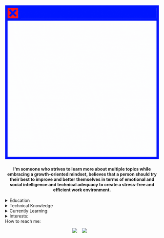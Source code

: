 <p align="center">
  <img src="https://github.com/ZeroInverted/ZeroInverted/blob/main/Introduction.gif?raw=true"/>
</p>

<h4 align="center">I'm someone who strives to learn more about multiple
topics while embracing a growth-oriented mindset, believes that a
person should try their best to improve and better themselves in
terms of emotional and social intelligence and technical adequacy
to create a stress-free and efficient work environment.</h4>

<details>
<summary>Education</summary>
<p align="left">  
I've graduated from Ain Shams University, Faculty of Engineering, International Credit Hours Engineering Programs, Computer Engineering and Software Systems with a GPA of 3.44(Excelllent).</p> 
<p align="left">
My graduation project revolved around the usage of digital signature to authenticate the user and allow them to sign documents. Please ask me for more details if you want to know more. GPA:4.0
</p>
</details>
<details>
<summary>Technical Knowledge</summary>
<p align="left">  
<img src = "https://img.shields.io/badge/-HTML5-E34F26?style=flat&logo=html5&logoColor=white"> 
<img src = "https://img.shields.io/badge/-CSS3-1572B6?style=flat&logo=css3&logoColor=white">
<img src="https://img.shields.io/badge/-JavaScript-eed718?style=flat&logo=javascript&logoColor=ffffff">
<img src="https://img.shields.io/badge/-JQuery-blue?style=flat&logo=jquery">
<img src="https://img.shields.io/badge/-MySQL-black?style=flat&logo=mysql">
<img src="http://img.shields.io/badge/-Java-F89820?style=flat&logo=java&logoColor=white"> 
<img src="https://img.shields.io/badge/-C%20&%20C++-659ad2?style=flat&logo=c%2B%2B&logoColor=ffffff"> 
<img src="https://img.shields.io/badge/-Python-black?style=flat&logo=python&logoColor=white">
<img src="http://img.shields.io/badge/-Git-F1502F?style=flat&logo=git&logoColor=FFFFFF">
<img src="http://img.shields.io/badge/-Github-000000?style=flat&logo=github&logoColor=FFFFFF">
<img src="http://img.shields.io/badge/-VS%20Code-007ACC?style=flat&logo=visual%20studio%20code&logoColor=white">
<img src="https://img.shields.io/badge/Security-NMap-critical">
<img src="https://img.shields.io/badge/Security-Metasploitable%202-critical"> 
<img src="https://img.shields.io/badge/Security-Kali%20Linux-critical">
<img src="https://img.shields.io/badge/Security-Wireshark-critical">
<img src="https://img.shields.io/badge/Security-Burpsuite-critical">
<img src="https://img.shields.io/badge/Security-Nessus-critical">
<img src="https://img.shields.io/badge/Security-Cisco%20Packet%20Tracer-critical">
<img src="https://img.shields.io/badge/Security-Steganography-critical">
<img src="https://img.shields.io/badge/Security-Cryptography-critical">  
<img src="https://img.shields.io/badge/Security-Metasploit-critical">
<img src="https://img.shields.io/badge/Security-SQL%20Injection-critical">
<img src="https://img.shields.io/badge/Security-bWapp-critical"> 
  </p> 
</details>
<details>
<summary>Currently Learning</summary>
<p align="left">  
<img src="https://img.shields.io/badge/-React-000000?style=flat&logo=react&logoColor=00c8ff">
<img src="https://img.shields.io/badge/-Node.js-3C873A?style=flat&logo=Node.js&logoColor=white">
<img src="https://img.shields.io/badge/-json-02569B?style=flat&logo=json">
<img src="https://img.shields.io/badge/-Bootstrap-563D7C?style=flat&logo=bootstrap">
<img src="https://img.shields.io/badge/Security-CompTIA%20Security%2B-critical">
  </p> 

</details>
<details>
<summary>Interests:</summary>
<p align="center">  
<p>Cybersecurity</p>
<p>Networking</p>
<p>Technical Writing</p>
<p>Research & Development</p>
<p>Web Development</p>
</p>
</details>
<summary>How to reach me:</summary>
<p align="center">  
<a href="mailto:mahmoudf.elsayed@gmail.com"><img src="https://img.shields.io/badge/gmail-%23D14836.svg?&style=for-the-badge&logo=gmail&logoColor=white" /></a>&nbsp;&nbsp;&nbsp;&nbsp;<a href="https://www.linkedin.com/in/mahmoudfathy-elsayed/"><img src="https://img.shields.io/badge/linkedin-%230077B5.svg?&style=for-the-badge&logo=linkedin&logoColor=white" /></a>&nbsp;&nbsp;&nbsp;&nbsp;
</p> 


